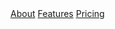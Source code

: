 <div class="button-container">
  <span class="group">
      <a href="#about" class="active">About</a>
      <a href="#features">Features</a>
      <a href="#pricing">Pricing</a>
  </span>
</div>